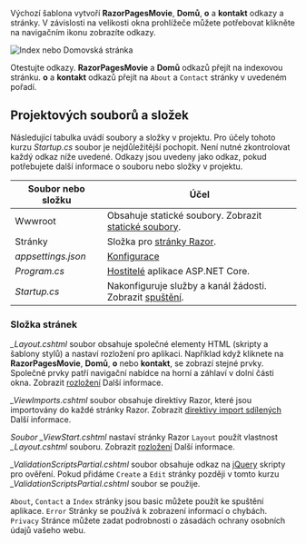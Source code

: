 Výchozí šablona vytvoří **RazorPagesMovie**, **Domů**, **o** a **kontakt** odkazy a stránky. V závislosti na velikosti okna prohlížeče můžete potřebovat klikněte na navigačním ikonu zobrazíte odkazy.

![Index nebo Domovská stránka](../../tutorials/razor-pages/razor-pages-start/_static/home2.png)

Otestujte odkazy. **RazorPagesMovie** a **Domů** odkazů přejít na indexovou stránku. **o** a **kontakt** odkazů přejít na `About` a `Contact` stránky v uvedeném pořadí.

## <a name="project-files-and-folders"></a>Projektových souborů a složek

Následující tabulka uvádí soubory a složky v projektu. Pro účely tohoto kurzu *Startup.cs* soubor je nejdůležitější pochopit. Není nutné zkontrolovat každý odkaz níže uvedené. Odkazy jsou uvedeny jako odkaz, pokud potřebujete další informace o souboru nebo složky v projektu.

| Soubor nebo složku              | Účel |
| ----------------- | ------------ |
| Wwwroot | Obsahuje statické soubory. Zobrazit [statické soubory](xref:fundamentals/static-files). |
| Stránky | Složka pro [stránky Razor](xref:razor-pages/index). |
| *appsettings.json* | [Konfigurace](xref:fundamentals/configuration/index) |
| *Program.cs* | [Hostitelé](xref:fundamentals/host/index) aplikace ASP.NET Core.|
| *Startup.cs* | Nakonfiguruje služby a kanál žádosti. Zobrazit [spuštění](xref:fundamentals/startup).|

### <a name="the-pages-folder"></a>Složka stránek

*_Layout.cshtml* soubor obsahuje společné elementy HTML (skripty a šablony stylů) a nastaví rozložení pro aplikaci. Například když kliknete na **RazorPagesMovie**, **Domů**, **o** nebo **kontakt**, se zobrazí stejné prvky. Společné prvky patří navigační nabídce na horní a záhlaví v dolní části okna. Zobrazit [rozložení](xref:mvc/views/layout) Další informace.

*_ViewImports.cshtml* soubor obsahuje direktivy Razor, které jsou importovány do každé stránky Razor. Zobrazit [direktivy import sdílených](xref:mvc/views/layout#importing-shared-directives) Další informace.

*Soubor _ViewStart.cshtml* nastaví stránky Razor `Layout` použít vlastnost *_Layout.cshtml* souboru. Zobrazit [rozložení](xref:mvc/views/layout) Další informace.

*_ValidationScriptsPartial.cshtml* soubor obsahuje odkaz na [jQuery](https://jquery.com/) skripty pro ověření. Pokud přidáme `Create` a `Edit` stránky později v tomto kurzu *_ValidationScriptsPartial.cshtml* soubor se použije.

`About`, `Contact` a `Index` stránky jsou basic můžete použít ke spuštění aplikace. `Error` Stránky se používá k zobrazení informací o chybách. `Privacy` Stránce můžete zadat podrobnosti o zásadách ochrany osobních údajů vašeho webu.
